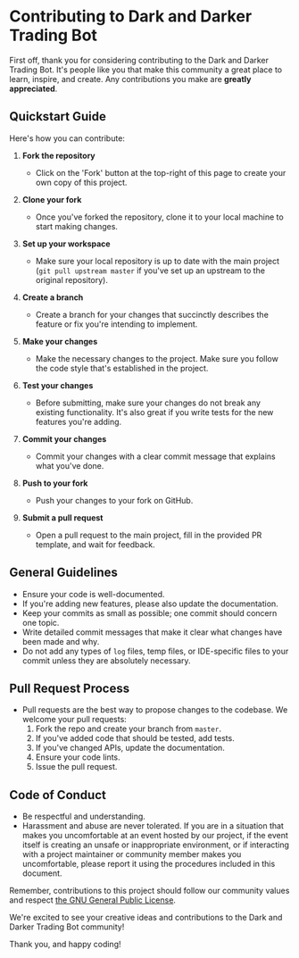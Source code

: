# Contributing to Dark and Darker Trading Bot

First off, thank you for considering contributing to the Dark and Darker Trading Bot. It's people like you that make this community a great place to learn, inspire, and create. Any contributions you make are **greatly appreciated**.

## Quickstart Guide

Here's how you can contribute:

1. **Fork the repository**
   - Click on the 'Fork' button at the top-right of this page to create your own copy of this project.

2. **Clone your fork**
   - Once you've forked the repository, clone it to your local machine to start making changes.

3. **Set up your workspace**
   - Make sure your local repository is up to date with the main project (`git pull upstream master` if you've set up an upstream to the original repository).

4. **Create a branch**
   - Create a branch for your changes that succinctly describes the feature or fix you're intending to implement.

5. **Make your changes**
   - Make the necessary changes to the project. Make sure you follow the code style that's established in the project.

6. **Test your changes**
   - Before submitting, make sure your changes do not break any existing functionality. It's also great if you write tests for the new features you're adding.

7. **Commit your changes**
   - Commit your changes with a clear commit message that explains what you've done.

8. **Push to your fork**
   - Push your changes to your fork on GitHub.

9. **Submit a pull request**
   - Open a pull request to the main project, fill in the provided PR template, and wait for feedback.

## General Guidelines

- Ensure your code is well-documented.
- If you're adding new features, please also update the documentation.
- Keep your commits as small as possible; one commit should concern one topic.
- Write detailed commit messages that make it clear what changes have been made and why.
- Do not add any types of `log` files, temp files, or IDE-specific files to your commit unless they are absolutely necessary.

## Pull Request Process

- Pull requests are the best way to propose changes to the codebase. We welcome your pull requests:
  1. Fork the repo and create your branch from `master`.
  2. If you've added code that should be tested, add tests.
  3. If you've changed APIs, update the documentation.
  4. Ensure your code lints.
  5. Issue the pull request.

## Code of Conduct

- Be respectful and understanding.
- Harassment and abuse are never tolerated. If you are in a situation that makes you uncomfortable at an event hosted by our project, if the event itself is creating an unsafe or inappropriate environment, or if interacting with a project maintainer or community member makes you uncomfortable, please report it using the procedures included in this document.

Remember, contributions to this project should follow our community values and respect [the GNU General Public License](LICENSE.md).

We're excited to see your creative ideas and contributions to the Dark and Darker Trading Bot community!

Thank you, and happy coding!
